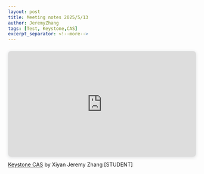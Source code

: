 ```yaml
---
layout: post
title: Meeting notes 2025/5/13
author: JeremyZhang
tags: [Test, Keystone,CAS]
excerpt_separator: <!--more-->
---
```


<div style="position: relative; width: 100%; height: 0; padding-top: 56.2225%;
 padding-bottom: 0; box-shadow: 0 2px 8px 0 rgba(63,69,81,0.16); margin-top: 1.6em; margin-bottom: 0.9em; overflow: hidden;
 border-radius: 8px; will-change: transform;">
  <iframe loading="lazy" style="position: absolute; width: 100%; height: 100%; top: 0; left: 0; border: none; padding: 0;margin: 0;"
    src="https:&#x2F;&#x2F;www.canva.cn&#x2F;design&#x2F;DAGH_1dz6ew&#x2F;Eh-DCMUpmw7CIwFJq87dyg&#x2F;view?embed" allowfullscreen="allowfullscreen" allow="fullscreen">
  </iframe>
</div>
<a href="https:&#x2F;&#x2F;www.canva.cn&#x2F;design&#x2F;DAGH_1dz6ew&#x2F;Eh-DCMUpmw7CIwFJq87dyg&#x2F;view?utm_content=DAGH_1dz6ew&amp;utm_campaign=designshare&amp;utm_medium=embeds&amp;utm_source=link" target="_blank" rel="noopener">Keystone CAS</a> by Xiyan Jeremy Zhang [STUDENT]